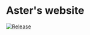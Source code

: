 # Aster's website

[![Release](https://github.com/cake-lier/aster-website/actions/workflows/release.yml/badge.svg?branch=main)](https://github.com/cake-lier/aster-website/actions/workflows/release.yml)
